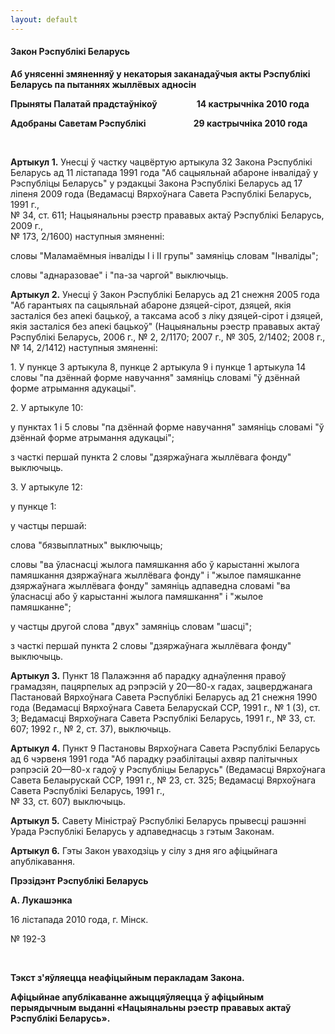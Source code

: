 ```yaml
---
layout: default
---
```


#### Закон Рэспублікі Беларусь

**Аб унясенні змяненняў у некаторыя заканадаўчыя акты Рэспублікі
Беларусь па пытаннях жыллёвых адносін**

**Прыняты Палатай прадстаўнікоў                   14 кастрычніка 2010
года**

**Адобраны Саветам Рэспублікі                       29 кастрычніка 2010
года**

 

**Артыкул 1.** Унесці ў частку чацвёртую артыкула 32 Закона Рэспублікі
Беларусь ад 11 лістапада 1991 года "Аб сацыяльнай абароне інвалідаў у
Рэспубліцы Беларусь" у рэдакцыі Закона Рэспублікі Беларусь ад 17 ліпеня
2009 года (Ведамасці Вярхоўнага Савета Рэспублікі Беларусь, 1991 г.,  
№ 34, ст. 611; Нацыянальны рэестр прававых актаў Рэспублікі Беларусь,
2009 г.,  
№ 173, 2/1600) наступныя змяненні:

словы "Маламаёмныя інваліды І і ІІ групы" замяніць словам "Інваліды";

словы "аднаразовае" і "па-за чаргой" выключыць.

**Артыкул 2.** Унесці ў Закон Рэспублікі Беларусь ад 21 снежня 2005 года
"Аб гарантыях па сацыяльнай абароне дзяцей-сірот, дзяцей, якія засталіся
без апекі бацькоў, а таксама асоб з ліку дзяцей-сірот і дзяцей, якія
засталіся без апекі бацькоў" (Нацыянальны рэестр прававых актаў
Рэспублікі Беларусь, 2006 г., № 2, 2/1170; 2007 г., № 305, 2/1402;
2008 г.,  
№ 14, 2/1412) наступныя змяненні:

1\. У пункце 3 артыкула 8, пункце 2 артыкула 9 і пункце 1 артыкула 14
словы "па дзённай форме навучання" замяніць словамі "ў дзённай форме
атрымання адукацыі".

2\. У артыкуле 10:

у пунктах 1 і 5 словы "па дзённай форме навучання" замяніць словамі "ў
дзённай форме атрымання адукацыі";

з часткі першай пункта 2 словы "дзяржаўнага жыллёвага фонду" выключыць.

3\. У артыкуле 12:

у пункце 1:

у частцы першай:

слова "бязвыплатных" выключыць;

словы "ва ўласнасці жылога памяшкання або ў карыстанні жылога памяшкання
дзяржаўнага жыллёвага фонду" і "жылое памяшканне дзяржаўнага жыллёвага
фонду" замяніць адпаведна словамі "ва ўласнасці або ў карыстанні
жылога памяшкання" і "жылое памяшканне";

у частцы другой слова "двух" замяніць словам "шасці";

з часткі першай пункта 2 словы "дзяржаўнага жыллёвага фонду" выключыць.

**Артыкул 3.** Пункт 18 Палажэння аб парадку аднаўлення правоў
грамадзян, пацярпелых ад рэпрэсій у 20—80-х гадах,
зацверджанага Пастановай Вярхоўнага Савета Рэспублікі
Беларусь ад 21 снежня 1990 года (Ведамасці Вярхоўнага Савета
Беларускай ССР, 1991 г., № 1 (3), ст. 3; Ведамасці Вярхоўнага
Савета Рэспублікі Беларусь, 1991 г., № 33, ст. 607; 1992 г., № 2,
ст. 37), выключыць.

**Артыкул 4.** Пункт 9 Пастановы Вярхоўнага Савета Рэспублікі Беларусь
ад 6 чэрвеня 1991 года "Аб парадку рэабілітацыі ахвяр палітычных
рэпрэсій 20—80-х гадоў у Рэспубліцы Беларусь" (Ведамасці
Вярхоўнага Савета Белаырускай ССР, 1991 г., № 23, ст. 325;
Ведамасці Вярхоўнага Савета Рэспублікі Беларусь, 1991 г.,  
№ 33, ст. 607) выключыць.

**Артыкул 5.** Савету Міністраў Рэспублікі Беларусь прывесці рашэнні
Урада Рэспублікі Беларусь у адпаведнасць з гэтым Законам.

**Артыкул 6.** Гэты Закон уваходзіць у сілу з дня яго афіцыйнага
апублікавання.

**Прэзідэнт Рэспублікі Беларусь**

**А. Лукашэнка**

16 лістапада 2010 года, г. Мінск.

№ 192-З

<div>

 

</div>

<div>

<span lang="RU"> </span>

**Тэкст з'яўляецца неафіцыйным перакладам Закона.**

**Афіцыйнае апублікаванне ажыццяўляецца ў афіцыйным перыядычным выданні
«Нацыянальны рэестр прававых актаў Рэспублікі Беларусь».**

</div>
